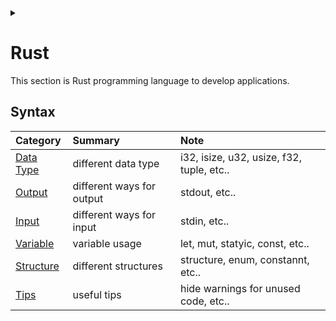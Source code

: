 <link rel="stylesheet" type="text/css" href="/css/header.css">
<link rel="stylesheet" type="text/css" href="/css/bootstrap/5.3.0-alpha1/bootstrap.css">
<div class="sticky-top bg-white pt-1 pb-2" id="header-div-max"></div>
<details id="display-none"><summary></summary>
  <script src="/js/header.js" defer="defer"></script>
  <script src="/js/table/numbering.js" defer="defer"></script>
  <script src="/js/bootstrap/5.3.0-alpha1/bootstrap.bundle.js" defer="defer"></script>
</details>

# Rust

This section is Rust programming language to develop applications.

## Syntax

| Category | Summary | Note |
| :--- | :--- | :--- |
| [Data Type](./data_type/ "https://max-jayee.github.io/programming_language/rust/data_type") | different data type | i32, isize, u32, usize, f32, tuple, etc.. |
| [Output](./output/ "https://max-jayee.github.io/programming_language/rust/output") | different ways for output | stdout, etc.. |
| [Input](./input/ "https://max-jayee.github.io/programming_language/rust/input") | different ways for input | stdin, etc.. |
| [Variable](./variable/ "https://max-jayee.github.io/programming_language/rust/variable") | variable usage | let, mut, statyic, const, etc..  |
| [Structure](./structure/ "https://max-jayee.github.io/programming_language/rust/structure") | different structures | structure, enum, constannt, etc..  |
| [Tips](./tips/ "https://max-jayee.github.io/programming_language/rust/tips") | useful tips | hide warnings for unused code, etc..  |

<!-- TODO: rust input, variable, error handling -->